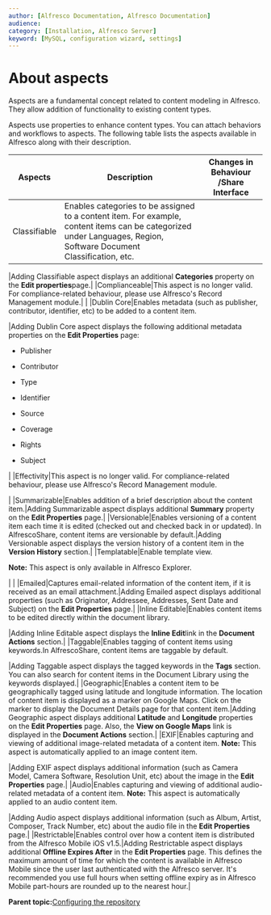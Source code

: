 ```yaml
---
author: [Alfresco Documentation, Alfresco Documentation]
audience: 
category: [Installation, Alfresco Server]
keyword: [MySQL, configuration wizard, settings]
---
```


# About aspects

Aspects are a fundamental concept related to content modeling in Alfresco. They allow addition of functionality to existing content types.

Aspects use properties to enhance content types. You can attach behaviors and workflows to aspects. The following table lists the aspects available in Alfresco along with their description.

|Aspects|Description|Changes in Behaviour /Share Interface|
|-------|-----------|-------------------------------------|
|Classifiable|Enables categories to be assigned to a content item. For example, content items can be categorized under Languages, Region, Software Document Classification, etc.

|Adding Classifiable aspect displays an additional **Categories** property on the **Edit properties**page.|
|Complianceable|This aspect is no longer valid. For compliance-related behaviour, please use Alfresco's Record Management module.| |
|Dublin Core|Enables metadata \(such as publisher, contributor, identifier, etc\) to be added to a content item.

|Adding Dublin Core aspect displays the following additional metadata properties on the **Edit Properties** page:

 -   Publisher

 -   Contributor

 -   Type

 -   Identifier

 -   Source

 -   Coverage

 -   Rights

 -   Subject

|
|Effectivity|This aspect is no longer valid. For compliance-related behaviour, please use Alfresco's Record Management module.

|
|Summarizable|Enables addition of a brief description about the content item.|Adding Summarizable aspect displays additional **Summary** property on the **Edit Properties** page.|
|Versionable|Enables versioning of a content item each time it is edited \(checked out and checked back in or updated\). In AlfrescoShare, content items are versionable by default.|Adding Versionable aspect displays the version history of a content item in the **Version History** section.|
|Templatable|Enable template view.

**Note:** This aspect is only available in Alfresco Explorer.

| |
|Emailed|Captures email-related information of the content item, if it is received as an email attachment.|Adding Emailed aspect displays additional properties \(such as Originator, Addressee, Addresses, Sent Date and Subject\) on the **Edit Properties** page.|
|Inline Editable|Enables content items to be edited directly within the document library.

|Adding Inline Editable aspect displays the **Inline Edit**link in the **Document Actions** section.|
|Taggable|Enables tagging of content items using keywords.In AlfrescoShare, content items are taggable by default.

|Adding Taggable aspect displays the tagged keywords in the **Tags** section. You can also search for content items in the Document Library using the keywords displayed.|
|Geographic|Enables a content item to be geographically tagged using latitude and longitude information. The location of content item is displayed as a marker on Google Maps. Click on the marker to display the Document Details page for that content item.|Adding Geographic aspect displays additional **Latitude** and **Longitude** properties on the **Edit Properties** page. Also, the **View on Google Maps** link is displayed in the **Document Actions** section.|
|EXIF|Enables capturing and viewing of additional image-related metadata of a content item. **Note:** This aspect is automatically applied to an image content item.

|Adding EXIF aspect displays additional information \(such as Camera Model, Camera Software, Resolution Unit, etc\) about the image in the **Edit Properties** page.|
|Audio|Enables capturing and viewing of additional audio-related metadata of a content item. **Note:** This aspect is automatically applied to an audio content item.

|Adding Audio aspect displays additional information \(such as Album, Artist, Composer, Track Number, etc\) about the audio file in the **Edit Properties** page.|
|Restrictable|Enables control over how a content item is distributed from the Alfresco Mobile iOS v1.5.|Adding Restrictable aspect displays additional **Offline Expires After** in the **Edit Properties** page. This defines the maximum amount of time for which the content is available in Alfresco Mobile since the user last authenticated with the Alfresco server. It's recommended you use full hours when setting offline expiry as in Alfresco Mobile part-hours are rounded up to the nearest hour.|

**Parent topic:**[Configuring the repository](../concepts/intro-core.md)

